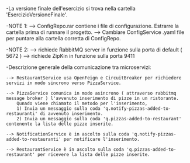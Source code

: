 -La versione finale dell'esercizio si trova nella cartella 'EsercizioVersioneFinale'.

-NOTE 1: 
    --> ConfigRepo.rar contiene i file di configurazione. Estrarre la cartella prima di runnare il progetto.
    --> Cambiare ConfigService .yaml file per puntare alla cartella corretta di ConfigRepo.
    
-NOTE 2: 
    --> richiede RabbitMQ server in funzione sulla porta di default ( 5672 )
    --> richiede ZipKin in funzione sulla porta 9411

-Descrizione generale della comunicazione tra microservizi:

    --> RestaurantService usa OpenFeign e CircuitBreaker per richiedere servizi in modo sincrono verso PizzaService.
    
    --> PizzaService comunica in modo asincrono ( attraverso rabbitmq message broker ) l'avvenuto inserimento di pizze in un ristorante.
        Qunado viene chiamato il metodo per l'inserimento, 
        1) Invia un messaggio sulla coda 'q.notify-pizzas-added-to-restauranti' di avvenuto inserimento.
        2) Invia un messaggio sulla coda 'q.pizzas-added-to-restaurant' contenente la lista delle pizze inserite.
        
    --> NotificationService è in ascolto sulla coda 'q.notify-pizzas-added-to-restauranti' per notificare l'inserimento.
    
    --> RestaurantService è in ascolto sulla coda 'q.pizzas-added-to-restaurant' per ricevere la lista delle pizze inserite.
